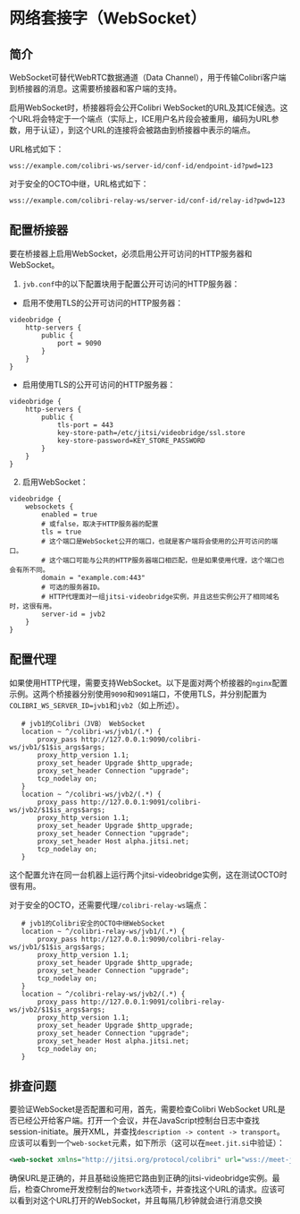 # 网络套接字（WebSocket）

## 简介

WebSocket可替代WebRTC数据通道（Data Channel），用于传输Colibri客户端到桥接器的消息。这需要桥接器和客户端的支持。

启用WebSocket时，桥接器将会公开Colibri WebSocket的URL及其ICE候选。这个URL将会特定于一个端点（实际上，ICE用户名片段会被重用，编码为URL参数，用于认证），到这个URL的连接将会被路由到桥接器中表示的端点。

URL格式如下：

```
wss://example.com/colibri-ws/server-id/conf-id/endpoint-id?pwd=123
```

对于安全的OCTO中继，URL格式如下：

```
wss://example.com/colibri-relay-ws/server-id/conf-id/relay-id?pwd=123
```

## 配置桥接器

要在桥接器上启用WebSocket，必须启用公开可访问的HTTP服务器和WebSocket。

1. `jvb.conf`中的以下配置块用于配置公开可访问的HTTP服务器：

+ 启用不使用TLS的公开可访问的HTTP服务器：

```
videobridge {
    http-servers {
        public {
            port = 9090
        }
    }
}
```

+ 启用使用TLS的公开可访问的HTTP服务器：

```
videobridge {
    http-servers {
        public {
            tls-port = 443
            key-store-path=/etc/jitsi/videobridge/ssl.store
            key-store-password=KEY_STORE_PASSWORD
        }
    }
}
```

2. 启用WebSocket：

```
videobridge {
    websockets {
        enabled = true
        # 或false，取决于HTTP服务器的配置
        tls = true
        # 这个端口是WebSocket公开的端口，也就是客户端将会使用的公开可访问的端口。
        # 这个端口可能与公共的HTTP服务器端口相匹配，但是如果使用代理，这个端口也会有所不同。
        domain = "example.com:443"
        # 可选的服务器ID。
        # HTTP代理面对一组jitsi-videobridge实例，并且这些实例公开了相同域名时，这很有用。
        server-id = jvb2
    }
}
```

## 配置代理

如果使用HTTP代理，需要支持WebSocket。以下是面对两个桥接器的`nginx`配置示例。这两个桥接器分别使用`9090`和`9091`端口，不使用TLS，并分别配置为`COLIBRI_WS_SERVER_ID=jvb1`和`jvb2`（如上所述）。

```
   # jvb1的Colibri（JVB） WebSocket
   location ~ ^/colibri-ws/jvb1/(.*) {
       proxy_pass http://127.0.0.1:9090/colibri-ws/jvb1/$1$is_args$args;
       proxy_http_version 1.1;
       proxy_set_header Upgrade $http_upgrade;
       proxy_set_header Connection "upgrade";
       tcp_nodelay on;
   }
   location ~ ^/colibri-ws/jvb2/(.*) {
       proxy_pass http://127.0.0.1:9091/colibri-ws/jvb2/$1$is_args$args;
       proxy_http_version 1.1;
       proxy_set_header Upgrade $http_upgrade;
       proxy_set_header Connection "upgrade";
       proxy_set_header Host alpha.jitsi.net;
       tcp_nodelay on;
   }
```

这个配置允许在同一台机器上运行两个jitsi-videobridge实例，这在测试OCTO时很有用。

对于安全的OCTO，还需要代理`/colibri-relay-ws`端点：

```
   # jvb1的Colibri安全的OCTO中继WebSocket
   location ~ ^/colibri-relay-ws/jvb1/(.*) {
       proxy_pass http://127.0.0.1:9090/colibri-relay-ws/jvb1/$1$is_args$args;
       proxy_http_version 1.1;
       proxy_set_header Upgrade $http_upgrade;
       proxy_set_header Connection "upgrade";
       tcp_nodelay on;
   }
   location ~ ^/colibri-relay-ws/jvb2/(.*) {
       proxy_pass http://127.0.0.1:9091/colibri-relay-ws/jvb2/$1$is_args$args;
       proxy_http_version 1.1;
       proxy_set_header Upgrade $http_upgrade;
       proxy_set_header Connection "upgrade";
       proxy_set_header Host alpha.jitsi.net;
       tcp_nodelay on;
   }
```

## 排查问题

要验证WebSocket是否配置和可用，首先，需要检查Colibri WebSocket URL是否已经公开给客户端。打开一个会议，并在JavaScript控制台日志中查找session-initiate。展开XML，并查找`description -> content -> transport`。应该可以看到一个`web-socket`元素，如下所示（这可以在`meet.jit.si`中验证）：

```xml
<web-socket xmlns="http://jitsi.org/protocol/colibri" url="wss://meet-jit-si-eu-west-2b-s5-jvb-51.jitsi.net:443/colibri-ws/default-id/4f9cb343985d4779/c814b6a6?pwd=23btmrjol5i83thk1t9s78bnkk"/>
```

确保URL是正确的，并且基础设施把它路由到正确的jitsi-videobridge实例。最后，检查Chrome开发控制台的`Network`选项卡，并查找这个URL的请求。应该可以看到对这个URL打开的WebSocket，并且每隔几秒钟就会进行消息交换

